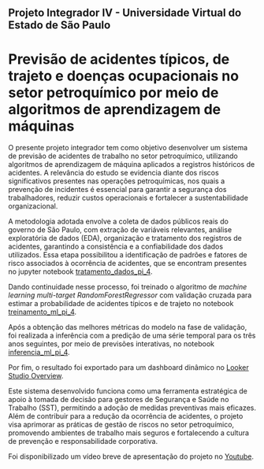 ## Projeto Integrador IV - Universidade Virtual do Estado de São Paulo

# Previsão de acidentes típicos, de trajeto e doenças ocupacionais no setor petroquímico por meio de algoritmos de aprendizagem de máquinas 

O presente projeto integrador tem como objetivo desenvolver um sistema de previsão de acidentes de trabalho no setor petroquímico, utilizando algoritmos de aprendizagem de máquina aplicados a registros históricos de acidentes. A relevância do estudo se evidencia diante dos riscos significativos presentes nas operações petroquímicas, nos quais a prevenção de incidentes é essencial para garantir a segurança dos trabalhadores, reduzir custos operacionais e fortalecer a sustentabilidade organizacional. 

A metodologia adotada envolve a coleta de dados públicos reais do governo de São Paulo, com extração de variáveis relevantes, análise exploratória de dados (EDA), organização e tratamento dos registros de acidentes, garantindo a consistência e a confiabilidade dos dados utilizados. Essa etapa possibilitou a identificação de padrões e fatores de risco associados à ocorrência de acidentes, que se encontram presentes no jupyter notebook [tratamento_dados_pi_4](https://github.com/telmacarvalho/pi-4-univesp/blob/main/tratamento_dados_pi_4.ipynb). 

Dando continuidade nesse processo, foi treinado o algoritmo de *machine learning multi-target RandomForestRegressor* com validação cruzada para estimar a probabilidade de acidentes típicos e de trajeto no notebook [treinamento_ml_pi_4](https://github.com/telmacarvalho/pi-4-univesp/blob/main/treinamento_ml_pi_4.ipynb).

Após a obtenção das melhores métricas do modelo na fase de validação, foi realizada a inferência com a predição de uma série temporal para os três anos seguintes, por meio de previsões interativas, no notebook [inferencia_ml_pi_4](https://github.com/telmacarvalho/pi-4-univesp/blob/main/inferencia_ml_pi_4.ipynb). 

Por fim, o resultado foi exportado para um dashboard dinâmico no [Looker Studio Overview](https://lookerstudio.google.com/reporting/5ba91fa1-ca5d-471c-a9f9-3107203bbabb).

Este sistema desenvolvido funciona como uma ferramenta estratégica de apoio à tomada de decisão para gestores de Segurança e Saúde no Trabalho (SST), permitindo a adoção de medidas preventivas mais eficazes. Além de contribuir para a redução da ocorrência de acidentes, o projeto visa aprimorar as práticas de gestão de riscos no setor petroquímico, promovendo ambientes de trabalho mais seguros e fortalecendo a cultura de prevenção e responsabilidade corporativa.

Foi disponibilizado um vídeo breve de apresentação do projeto no [Youtube](https://youtu.be/s4DxCkGfGpI).
